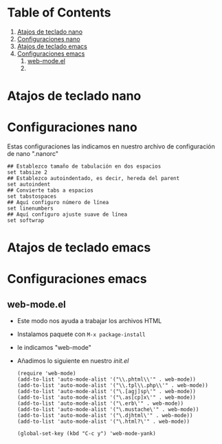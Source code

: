 
# Table of Contents

1.  [Atajos de teclado nano](#orgbf997f9)
2.  [Configuraciones nano](#orga48eeea)
3.  [Atajos de teclado emacs](#orgfb57655)
4.  [Configuraciones emacs](#orgc411838)
    1.  [web-mode.el](#org8848357)
    2.  [](#orge652ee8)


<a id="orgbf997f9"></a>

# Atajos de teclado nano


<a id="orga48eeea"></a>

# Configuraciones nano

Estas configuraciones las indicamos en nuestro archivo de configuración de nano ".nanorc"

    ## Establezco tamaño de tabulación en dos espacios
    set tabsize 2
    ## Establezco autoindentado, es decir, hereda del parent
    set autoindent
    ## Convierte tabs a espacios
    set tabstospaces
    ## Aquí configuro número de línea
    set linenumbers
    ## Aquí configuro ajuste suave de línea
    set softwrap


<a id="orgfb57655"></a>

# Atajos de teclado emacs


<a id="orgc411838"></a>

# Configuraciones emacs


<a id="org8848357"></a>

## web-mode.el

-   Este modo nos ayuda a trabajar los archivos HTML
-   Instalamos paquete con `M-x package-install`
-   le indicamos "web-mode"
-   Añadimos lo siguiente en nuestro *init.el*
    
        (require 'web-mode)
        (add-to-list 'auto-mode-alist '("\\.phtml\\'" . web-mode))
        (add-to-list 'auto-mode-alist '("\\.tpl\\.php\\'" . web-mode))
        (add-to-list 'auto-mode-alist '("\.[agj]sp\'" . web-mode))
        (add-to-list 'auto-mode-alist '("\.as[cp]x\'" . web-mode))
        (add-to-list 'auto-mode-alist '("\.erb\'" . web-mode))
        (add-to-list 'auto-mode-alist '("\.mustache\'" . web-mode))
        (add-to-list 'auto-mode-alist '("\.djhtml\'" . web-mode))
        (add-to-list 'auto-mode-alist '("\.html?\'" . web-mode))
        
        (global-set-key (kbd "C-c y") 'web-mode-yank)


<a id="orge652ee8"></a>

## 

